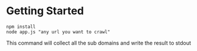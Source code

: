 # Getting Started

```shell
npm install
node app.js "any url you want to crawl"
```

This command will collect all the sub domains and write the result to stdout
